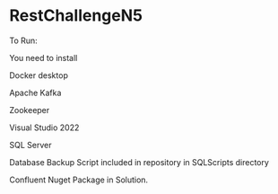 # RestChallengeN5

To Run:

You need to install

Docker desktop

Apache Kafka

Zookeeper

Visual Studio 2022

SQL Server

Database Backup Script included in repository in SQLScripts directory

Confluent Nuget Package in Solution.


